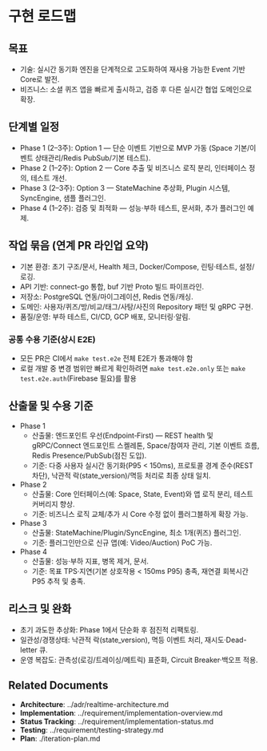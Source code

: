 # 구현 로드맵

## 목표
- 기술: 실시간 동기화 엔진을 단계적으로 고도화하여 재사용 가능한 Event 기반 Core로 발전.
- 비즈니스: 소셜 퀴즈 앱을 빠르게 출시하고, 검증 후 다른 실시간 협업 도메인으로 확장.

## 단계별 일정
- Phase 1 (2–3주): Option 1 — 단순 이벤트 기반으로 MVP 가동 (Space 기본/이벤트 상태관리/Redis PubSub/기본 테스트).
- Phase 2 (1–2주): Option 2 — Core 추출 및 비즈니스 로직 분리, 인터페이스 정의, 테스트 개선.
- Phase 3 (2–3주): Option 3 — StateMachine 추상화, Plugin 시스템, SyncEngine, 샘플 플러그인.
- Phase 4 (1–2주): 검증 및 최적화 — 성능·부하 테스트, 문서화, 추가 플러그인 예제.

## 작업 묶음 (연계 PR 라인업 요약)
- 기본 환경: 초기 구조/문서, Health 체크, Docker/Compose, 린팅·테스트, 설정/로깅.
- API 기반: connect-go 통합, buf 기반 Proto 빌드 파이프라인.
- 저장소: PostgreSQL 연동/마이그레이션, Redis 연동/캐싱.
- 도메인: 사용자/퀴즈/방/비교/태그/사탕/사진의 Repository 패턴 및 gRPC 구현.
- 품질/운영: 부하 테스트, CI/CD, GCP 배포, 모니터링·알림.

### 공통 수용 기준(상시 E2E)
- 모든 PR은 CI에서 `make test.e2e` 전체 E2E가 통과해야 함
- 로컬 개발 중 변경 범위만 빠르게 확인하려면 `make test.e2e.only` 또는 `make test.e2e.auth`(Firebase 필요)를 활용

## 산출물 및 수용 기준
- Phase 1
  - 산출물: 엔드포인트 우선(Endpoint‑First) — REST health 및 gRPC/Connect 엔드포인트 스켈레톤, Space/참여자 관리, 기본 이벤트 흐름, Redis Presence/PubSub(점진 도입).
  - 기준: 다중 사용자 실시간 동기화(P95 < 150ms), 프로토콜 경계 준수(REST 차단), 낙관적 락(state_version)/멱등 처리로 최종 상태 일치.
- Phase 2
  - 산출물: Core 인터페이스(예: Space, State, Event)와 앱 로직 분리, 테스트 커버리지 향상.
  - 기준: 비즈니스 로직 교체/추가 시 Core 수정 없이 플러그블하게 확장 가능.
- Phase 3
  - 산출물: StateMachine/Plugin/SyncEngine, 최소 1개(퀴즈) 플러그인.
  - 기준: 플러그인만으로 신규 앱(예: Video/Auction) PoC 가능.
- Phase 4
  - 산출물: 성능·부하 지표, 병목 제거, 문서.
  - 기준: 목표 TPS·지연(기본 상호작용 < 150ms P95) 충족, 재연결 회복시간 P95 추적 및 충족.

## 리스크 및 완화
- 초기 과도한 추상화: Phase 1에서 단순화 후 점진적 리팩토링.
- 일관성/경쟁상태: 낙관적 락(state_version), 멱등 이벤트 처리, 재시도·Dead-letter 큐.
- 운영 복잡도: 관측성(로깅/트레이싱/메트릭) 표준화, Circuit Breaker·백오프 적용.

## Related Documents
- **Architecture**: ../adr/realtime-architecture.md
- **Implementation**: ../requirement/implementation-overview.md
- **Status Tracking**: ../requirement/implementation-status.md
- **Testing**: ../requirement/testing-strategy.md
- **Plan**: ./iteration-plan.md
